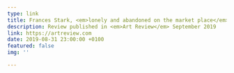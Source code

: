 ```yaml
---
type: link
title: Frances Stark, <em>lonely and abandoned on the market place</em>
description: Review published in <em>Art Review</em> September 2019
link: https://artreview.com
date: 2019-08-31 23:00:00 +0100
featured: false
img: ''

---
```

